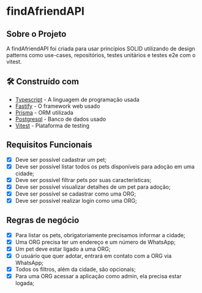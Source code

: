 # findAfriendAPI

## Sobre o Projeto

A findAfriendAPI foi criada para usar princípios SOLID utilizando de design patterns como use-cases, repositórios, testes unitários e testes e2e com o vitest. 

## 🛠️ Construído com

* [Typescript](https://www.typescriptlang.org/) - A linguagem de programação usada
* [Fastify](https://fastify.dev/) - O framework web usado
* [Prisma](https://www.prisma.io/) - ORM utilizada
* [Postgresql](https://www.postgresql.org/) - Banco de dados usado
* [Vitest](https://vitest.dev/) - Plataforma de testing


## Requisitos Funcionais

- [x] Deve ser possível cadastrar um pet;
- [x] Deve ser possível listar todos os pets disponíveis para adoção em uma cidade;
- [x] Deve ser possível filtrar pets por suas características;
- [x] Deve ser possível visualizar detalhes de um pet para adoção;
- [x] Deve ser possível se cadastrar como uma ORG;
- [x] Deve ser possível realizar login como uma ORG;

## Regras de negócio

- [x] Para listar os pets, obrigatoriamente precisamos informar a cidade;
- [x] Uma ORG precisa ter um endereço e um número de WhatsApp;
- [x] Um pet deve estar ligado a uma ORG;
- [x] O usuário que quer adotar, entrará em contato com a ORG via WhatsApp;
- [x] Todos os filtros, além da cidade, são opcionais;
- [x] Para uma ORG acessar a aplicação como admin, ela precisa estar logada;
